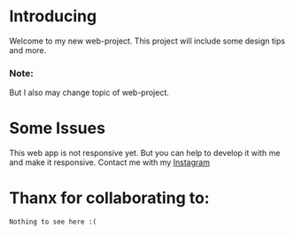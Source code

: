 # Introducing
Welcome to my new web-project. This project will include some design tips and more.
### Note:
But I also may change topic of web-project.
# Some Issues
This web app is not responsive yet. But you can help to develop it with me and make it responsive. Contact me with my <a href='https://instagram.com/avoe.x'>Instagram</a>
# Thanx for collaborating to:
```Nothing to see here :(```
